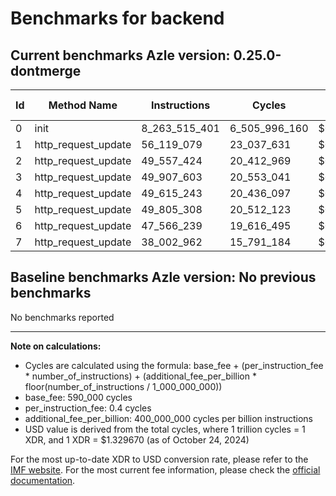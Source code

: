 # Benchmarks for backend

## Current benchmarks Azle version: 0.25.0-dontmerge

| Id  | Method Name         | Instructions  | Cycles        | USD           | USD/Million Calls |
| --- | ------------------- | ------------- | ------------- | ------------- | ----------------- |
| 0   | init                | 8_263_515_401 | 6_505_996_160 | $0.0086508279 | $8_650.82         |
| 1   | http_request_update | 56_119_079    | 23_037_631    | $0.0000306324 | $30.63            |
| 2   | http_request_update | 49_557_424    | 20_412_969    | $0.0000271425 | $27.14            |
| 3   | http_request_update | 49_907_603    | 20_553_041    | $0.0000273288 | $27.32            |
| 4   | http_request_update | 49_615_243    | 20_436_097    | $0.0000271733 | $27.17            |
| 5   | http_request_update | 49_805_308    | 20_512_123    | $0.0000272744 | $27.27            |
| 6   | http_request_update | 47_566_239    | 19_616_495    | $0.0000260835 | $26.08            |
| 7   | http_request_update | 38_002_962    | 15_791_184    | $0.0000209971 | $20.99            |

## Baseline benchmarks Azle version: No previous benchmarks

No benchmarks reported

---

**Note on calculations:**

- Cycles are calculated using the formula: base_fee + (per_instruction_fee \* number_of_instructions) + (additional_fee_per_billion \* floor(number_of_instructions / 1_000_000_000))
- base_fee: 590_000 cycles
- per_instruction_fee: 0.4 cycles
- additional_fee_per_billion: 400_000_000 cycles per billion instructions
- USD value is derived from the total cycles, where 1 trillion cycles = 1 XDR, and 1 XDR = $1.329670 (as of October 24, 2024)

For the most up-to-date XDR to USD conversion rate, please refer to the [IMF website](https://www.imf.org/external/np/fin/data/rms_sdrv.aspx).
For the most current fee information, please check the [official documentation](https://internetcomputer.org/docs/current/developer-docs/gas-cost#execution).
